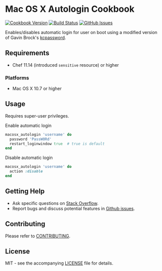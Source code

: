 # Mac OS X Autologin Cookbook

[![Cookbook Version](http://img.shields.io/cookbook/v/macosx_autologin.svg?style=flat-square)][cookbook]
[![Build Status](http://img.shields.io/travis/dhoer/chef-macosx_autologin.svg?style=flat-square)][travis]
[![GitHub Issues](http://img.shields.io/github/issues/dhoer/chef-macosx_autologin.svg?style=flat-square)][github]

[cookbook]: https://supermarket.chef.io/cookbooks/macosx_autologin
[travis]: https://travis-ci.org/dhoer/chef-macosx_autologin
[github]: https://github.com/dhoer/chef-macosx_autologin/issues

Enables/disables automatic login for user on boot using a modified version of 
Gavin Brock's [kcpassword](http://www.brock-family.org/gavin/perl/kcpassword.html). 
                                                  
## Requirements

- Chef 11.14 (introduced `sensitive` resource) or higher

### Platforms

- Mac OS X 10.7 or higher

## Usage

Requires super-user privileges. 

Enable automatic login

```ruby
macosx_autologin 'username' do
  password 'PassW0Rd'
  restart_loginwindow true  # true is default
end
```

Disable automatic login

```ruby
macosx_autologin 'username' do
  action :disable
end
```

## Getting Help

- Ask specific questions on [Stack Overflow](http://stackoverflow.com/questions/tagged/chef-macosx_autologin).
- Report bugs and discuss potential features in
[Github issues](https://github.com/dhoer/chef-macosx_autologin/issues).

## Contributing

Please refer to [CONTRIBUTING](https://github.com/dhoer/chef-macosx_autologin/blob/master/CONTRIBUTING.md).

## License

MIT - see the accompanying [LICENSE](https://github.com/dhoer/chef-macosx_autologin/blob/master/LICENSE.md) file
for details.
